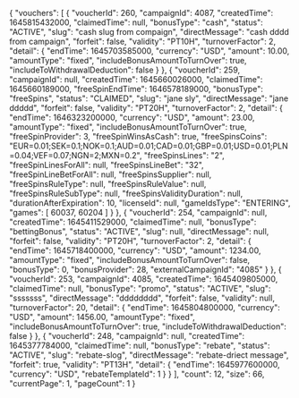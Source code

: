 {
"vouchers": [
{
"voucherId": 260,
"campaignId": 4087,
"createdTime": 1645815432000,
"claimedTime": null,
"bonusType": "cash",
"status": "ACTIVE",
"slug": "cash slug from compaign",
"directMessage": "cash dddd from campaign",
"forfeit": false,
"validity": "PT10H",
"turnoverFactor": 2,
"detail": {
"endTime": 1645703585000,
"currency": "USD",
"amount": 10.00,
"amountType": "fixed",
"includeBonusAmountToTurnOver": true,
"includeToWithdrawalDeduction": false
}
},
{
"voucherId": 259,
"campaignId": null,
"createdTime": 1645660026000,
"claimedTime": 1645660189000,
"freeSpinEndTime": 1646578189000,
"bonusType": "freeSpins",
"status": "CLAIMED",
"slug": "jane sly",
"directMessage": "jane ddddd",
"forfeit": false,
"validity": "PT20H",
"turnoverFactor": 2,
"detail": {
"endTime": 1646323200000,
"currency": "USD",
"amount": 23.00,
"amountType": "fixed",
"includeBonusAmountToTurnOver": true,
"freeSpinProvider": 3,
"freeSpinWinsAsCash": true,
"freeSpinsCoins": "EUR=0.01;SEK=0.1;NOK=0.1;AUD=0.01;CAD=0.01;GBP=0.01;USD=0.01;PLN=0.04;VEF=0.07;NGN=2;MXN=0.2",
"freeSpinsLines": "2",
"freeSpinLinesForAll": null,
"freeSpinsLineBet": "32",
"freeSpinLineBetForAll": null,
"freeSpinsSupplier": null,
"freeSpinsRuleType": null,
"freeSpinsRuleValue": null,
"freeSpinsRuleSubType": null,
"freeSpinsValidityDuration": null,
"durationAfterExpiration": 10,
"licenseId": null,
"gameIdsType": "ENTERING",
"games": [
60037,
60204
]
}
},
{
"voucherId": 254,
"campaignId": null,
"createdTime": 1645411529000,
"claimedTime": null,
"bonusType": "bettingBonus",
"status": "ACTIVE",
"slug": null,
"directMessage": null,
"forfeit": false,
"validity": "PT20H",
"turnoverFactor": 2,
"detail": {
"endTime": 1645718400000,
"currency": "USD",
"amount": 1234.00,
"amountType": "fixed",
"includeBonusAmountToTurnOver": false,
"bonusType": 0,
"bonusProvider": 28,
"externalCampaignId": "4085"
}
},
{
"voucherId": 253,
"campaignId": 4085,
"createdTime": 1645409805000,
"claimedTime": null,
"bonusType": "promo",
"status": "ACTIVE",
"slug": "sssssss",
"directMessage": "dddddddd",
"forfeit": false,
"validity": null,
"turnoverFactor": 20,
"detail": {
"endTime": 1645804800000,
"currency": "USD",
"amount": 1456.00,
"amountType": "fixed",
"includeBonusAmountToTurnOver": true,
"includeToWithdrawalDeduction": false
}
},
{
"voucherId": 248,
"campaignId": null,
"createdTime": 1645377784000,
"claimedTime": null,
"bonusType": "rebate",
"status": "ACTIVE",
"slug": "rebate-slog",
"directMessage": "rebate-driect message",
"forfeit": true,
"validity": "PT13H",
"detail": {
"endTime": 1645977600000,
"currency": "USD",
"rebateTemplateId": 1
}
}
],
"count": 12,
"size": 66,
"currentPage": 1,
"pageCount": 1
}